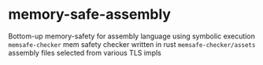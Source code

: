 # memory-safe-assembly
Bottom-up memory-safety for assembly language using symbolic execution
```memsafe-checker``` mem safety checker written in rust
```memsafe-checker/assets``` assembly files selected from various TLS impls
